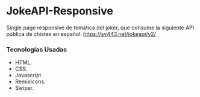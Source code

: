 # JokeAPI-Responsive
Single page responsive de temática del joker, que consume la siguiente API pública de chistes en español:
<a target="_blank" href="https://sv443.net/jokeapi/v2/">https://sv443.net/jokeapi/v2/</a>

### Tecnologías Usadas
- HTML.
- CSS.
- Javascript.
- RemixIcons.
- Swiper.

